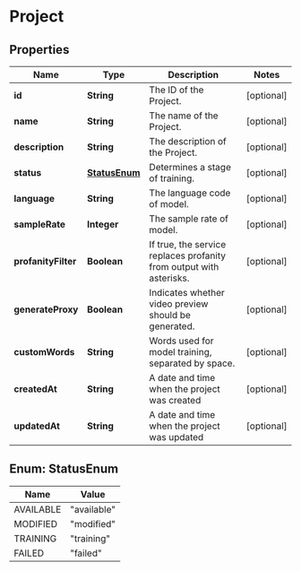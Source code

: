 
# Project

## Properties
Name | Type | Description | Notes
------------ | ------------- | ------------- | -------------
**id** | **String** | The ID of the Project. |  [optional]
**name** | **String** | The name of the Project. |  [optional]
**description** | **String** | The description of the Project. |  [optional]
**status** | [**StatusEnum**](#StatusEnum) | Determines a stage of training. |  [optional]
**language** | **String** | The language code of model. |  [optional]
**sampleRate** | **Integer** | The sample rate of model. |  [optional]
**profanityFilter** | **Boolean** | If true, the service replaces profanity from output with asterisks. |  [optional]
**generateProxy** | **Boolean** | Indicates whether video preview should be generated. |  [optional]
**customWords** | **String** | Words used for model training, separated by space. |  [optional]
**createdAt** | **String** | A date and time when the project was created |  [optional]
**updatedAt** | **String** | A date and time when the project was updated |  [optional]


<a name="StatusEnum"></a>
## Enum: StatusEnum
Name | Value
---- | -----
AVAILABLE | &quot;available&quot;
MODIFIED | &quot;modified&quot;
TRAINING | &quot;training&quot;
FAILED | &quot;failed&quot;




